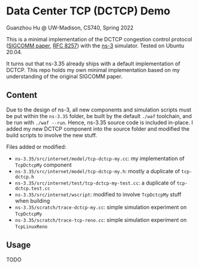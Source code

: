 # Data Center TCP (DCTCP) Demo

Guanzhou Hu @ UW-Madison, CS740, Spring 2022

This is a minimal implementation of the DCTCP congestion control protocol ([SIGCOMM paper](https://people.csail.mit.edu/alizadeh/papers/dctcp-sigcomm10.pdf), [RFC 8257](https://datatracker.ietf.org/doc/html/rfc8257)) with the [ns-3](https://www.nsnam.org/) simulator. Tested on Ubuntu 20.04.

It turns out that ns-3.35 already ships with a default implementation of DCTCP. This repo holds my own minimal implementation based on my understanding of the original SIGCOMM paper.


## Content

Due to the design of ns-3, all new components and simulation scripts must be put within the `ns-3.35` folder, be built by the default `./waf` toolchain, and be run with `./waf --run`. Hence, ns-3.35 source code is included in-place. I added my new DCTCP component into the source folder and modified the build scripts to involve the new stuff.

Files added or modified:

* `ns-3.35/src/internet/model/tcp-dctcp-my.cc`: my implementation of `TcpDctcpMy` component
* `ns-3.35/src/internet/model/tcp-dctcp-my.h`: mostly a duplicate of `tcp-dctcp.h`
* `ns-3.35/src/internet/test/tcp-dctcp-my-test.cc`: a duplicate of `tcp-dctcp.test.cc`
* `ns-3.35/src/internet/wscript`: modified to involve `TcpDctcpMy` stuff when building
* `ns-3.35/scratch/trace-dctcp-my.cc`: simple simulation experiment on `TcpDctcpMy`
* `ns-3.35/scratch/trace-tcp-reno.cc`: simple simulation experiment on `TcpLinuxReno`


## Usage

TODO
